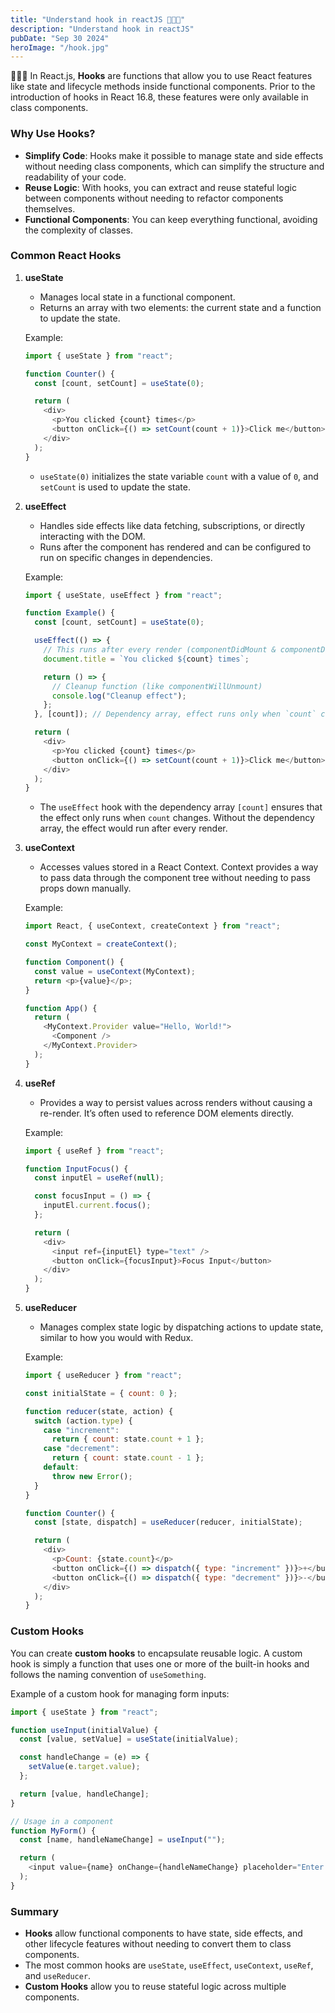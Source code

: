 ```yaml
---
title: "Understand hook in reactJS 🤖🤖🤖"
description: "Understand hook in reactJS"
pubDate: "Sep 30 2024"
heroImage: "/hook.jpg"
---
```


🤖🤖🤖 In React.js, **Hooks** are functions that allow you to use React features like state and lifecycle methods inside functional components. Prior to the introduction of hooks in React 16.8, these features were only available in class components.

### Why Use Hooks?

- **Simplify Code**: Hooks make it possible to manage state and side effects without needing class components, which can simplify the structure and readability of your code.
- **Reuse Logic**: With hooks, you can extract and reuse stateful logic between components without needing to refactor components themselves.
- **Functional Components**: You can keep everything functional, avoiding the complexity of classes.

### Common React Hooks

1. **useState**

   - Manages local state in a functional component.
   - Returns an array with two elements: the current state and a function to update the state.

   Example:

   ```javascript
   import { useState } from "react";

   function Counter() {
     const [count, setCount] = useState(0);

     return (
       <div>
         <p>You clicked {count} times</p>
         <button onClick={() => setCount(count + 1)}>Click me</button>
       </div>
     );
   }
   ```

   - `useState(0)` initializes the state variable `count` with a value of `0`, and `setCount` is used to update the state.

2. **useEffect**

   - Handles side effects like data fetching, subscriptions, or directly interacting with the DOM.
   - Runs after the component has rendered and can be configured to run on specific changes in dependencies.

   Example:

   ```javascript
   import { useState, useEffect } from "react";

   function Example() {
     const [count, setCount] = useState(0);

     useEffect(() => {
       // This runs after every render (componentDidMount & componentDidUpdate)
       document.title = `You clicked ${count} times`;

       return () => {
         // Cleanup function (like componentWillUnmount)
         console.log("Cleanup effect");
       };
     }, [count]); // Dependency array, effect runs only when `count` changes

     return (
       <div>
         <p>You clicked {count} times</p>
         <button onClick={() => setCount(count + 1)}>Click me</button>
       </div>
     );
   }
   ```

   - The `useEffect` hook with the dependency array `[count]` ensures that the effect only runs when `count` changes. Without the dependency array, the effect would run after every render.

3. **useContext**

   - Accesses values stored in a React Context. Context provides a way to pass data through the component tree without needing to pass props down manually.

   Example:

   ```javascript
   import React, { useContext, createContext } from "react";

   const MyContext = createContext();

   function Component() {
     const value = useContext(MyContext);
     return <p>{value}</p>;
   }

   function App() {
     return (
       <MyContext.Provider value="Hello, World!">
         <Component />
       </MyContext.Provider>
     );
   }
   ```

4. **useRef**

   - Provides a way to persist values across renders without causing a re-render. It’s often used to reference DOM elements directly.

   Example:

   ```javascript
   import { useRef } from "react";

   function InputFocus() {
     const inputEl = useRef(null);

     const focusInput = () => {
       inputEl.current.focus();
     };

     return (
       <div>
         <input ref={inputEl} type="text" />
         <button onClick={focusInput}>Focus Input</button>
       </div>
     );
   }
   ```

5. **useReducer**

   - Manages complex state logic by dispatching actions to update state, similar to how you would with Redux.

   Example:

   ```javascript
   import { useReducer } from "react";

   const initialState = { count: 0 };

   function reducer(state, action) {
     switch (action.type) {
       case "increment":
         return { count: state.count + 1 };
       case "decrement":
         return { count: state.count - 1 };
       default:
         throw new Error();
     }
   }

   function Counter() {
     const [state, dispatch] = useReducer(reducer, initialState);

     return (
       <div>
         <p>Count: {state.count}</p>
         <button onClick={() => dispatch({ type: "increment" })}>+</button>
         <button onClick={() => dispatch({ type: "decrement" })}>-</button>
       </div>
     );
   }
   ```

### Custom Hooks

You can create **custom hooks** to encapsulate reusable logic. A custom hook is simply a function that uses one or more of the built-in hooks and follows the naming convention of `useSomething`.

Example of a custom hook for managing form inputs:

```javascript
import { useState } from "react";

function useInput(initialValue) {
  const [value, setValue] = useState(initialValue);

  const handleChange = (e) => {
    setValue(e.target.value);
  };

  return [value, handleChange];
}

// Usage in a component
function MyForm() {
  const [name, handleNameChange] = useInput("");

  return (
    <input value={name} onChange={handleNameChange} placeholder="Enter name" />
  );
}
```

### Summary

- **Hooks** allow functional components to have state, side effects, and other lifecycle features without needing to convert them to class components.
- The most common hooks are `useState`, `useEffect`, `useContext`, `useRef`, and `useReducer`.
- **Custom Hooks** allow you to reuse stateful logic across multiple components.
